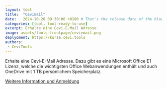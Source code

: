 ```yaml
---
layout: tool
title:  "Cevimail"
date:   2024-10-20 09:30:00 +0100 # That's the release date of the blog entry
categories: [tool, tool-ready-to-use]
excerpt: Erhalte eine Cevi-E-Mail Adresse
image: assets/tools-frontpage/ceviemail.png
deplyoment: https://kurse.cevi.tools
authors:
 - CeviTools
---
```


Erhalte eine Cevi-E-Mail Adresse. Dazu gibt es eine Microsoft Office E1 Lizenz, welche die wichtigsten Office Webanwendungen enthält und auch OneDrive mit 1 TB persönlichem Speicherplatz.

[Weitere Information und Anmeldung](https://www.cevi.ch/cevimail/)
